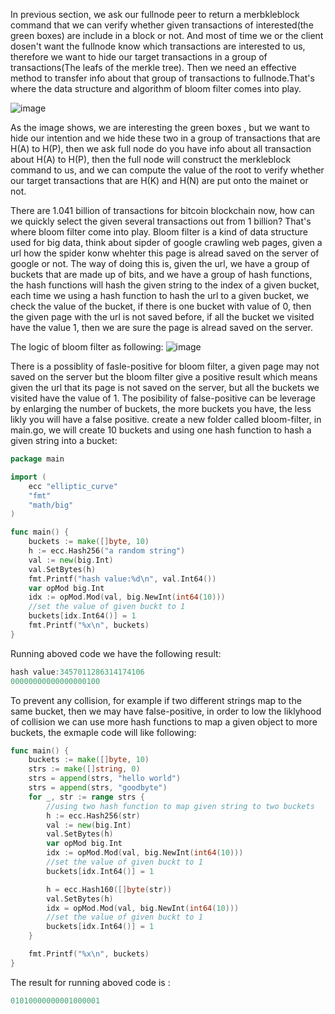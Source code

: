 In previous section, we ask our fullnode peer to return a merbkleblock command that we can verify whether given transactions of interested(the green boxes) are include in a block or not. And most of time we or the client dosen't want the fullnode know which transactions are interested to us, therefore we want to hide our target transactions in a group of transactions(The leafs of the merkle tree). 
Then we need an effective method to transfer info about that group of transactions to fullnode.That's where the data structure and algorithm of bloom filter comes into play.

![image](https://github.com/wycl16514/golang-bitcoin-core-merkle-tree/assets/7506958/8e79a944-601e-4845-be1e-00c4246c6d2f)

As the image shows, we are interesting the green boxes , but we want to hide our intention and we hide these two in a group of transactions that are H(A) to H(P), then we ask full node do you have info about all transaction about H(A) to H(P), then the full node will construct the merkleblock command to us, and we can compute the value of the root to verify whether our target transactions that are H(K) and H(N) are put onto the mainet or not.

There are 1.041 billion of transactions for bitcoin blockchain now, how can we quickly select the given several transactions out from 1 billion? That's where bloom filter come into play. Bloom filter is
a kind of data structure used for big data, think about sipder of google crawling web pages, given a url how the spider konw whehter this page is alread saved on the server of google or not. The way of 
doing this is, given the url, we have a group of buckets that are made up of bits, and we have a group of hash functions, the hash functions will hash the given string to the index of a given bucket,
each time we using a hash function to hash the url to a given bucket, we check the value of the bucket, if there is one bucket with value of 0, then the given page with the url is not saved before,
if all the bucket we visited have the value 1, then we are sure the page is alread saved on the server.

The logic of bloom filter as following:
![image](https://github.com/user-attachments/assets/30d0a10e-bd8c-45b0-9e53-353d914d262c)

There is a possiblity of fasle-positive for bloom filter, a given page may not saved on the server but the bloom filter give a positive result which means given the url that its page is not saved on the 
server, but all the buckets we visited have the value of 1. The posibility of false-positive can be leverage by enlarging the number of buckets, the more buckets you have, the less likly you will have 
a false positive.
create a new folder called bloom-filter, in main.go, we will create 10 buckets and using one hash function to hash a given string into a bucket:
```go
package main

import (
	ecc "elliptic_curve"
	"fmt"
	"math/big"
)

func main() {
	buckets := make([]byte, 10)
	h := ecc.Hash256("a random string")
	val := new(big.Int)
	val.SetBytes(h)
	fmt.Printf("hash value:%d\n", val.Int64())
	var opMod big.Int
	idx := opMod.Mod(val, big.NewInt(int64(10)))
	//set the value of given buckt to 1
	buckets[idx.Int64()] = 1
	fmt.Printf("%x\n", buckets)
}
```
Running aboved code we have the following result:
```go
hash value:3457011286314174106
00000000000000000100
```

To prevent any collision, for example if two different strings map to the same bucket, then we may have false-positive, in order to low the liklyhood of collision we can use more hash functions to map
a given object to more buckets, the exmaple code will like following:

```go
func main() {
	buckets := make([]byte, 10)
	strs := make([]string, 0)
	strs = append(strs, "hello world")
	strs = append(strs, "goodbyte")
	for _, str := range strs {
		//using two hash function to map given string to two buckets
		h := ecc.Hash256(str)
		val := new(big.Int)
		val.SetBytes(h)
		var opMod big.Int
		idx := opMod.Mod(val, big.NewInt(int64(10)))
		//set the value of given buckt to 1
		buckets[idx.Int64()] = 1

		h = ecc.Hash160([]byte(str))
		val.SetBytes(h)
		idx = opMod.Mod(val, big.NewInt(int64(10)))
		//set the value of given buckt to 1
		buckets[idx.Int64()] = 1
	}

	fmt.Printf("%x\n", buckets)
}

```
The result for running aboved code is :
```go
01010000000001000001
```






